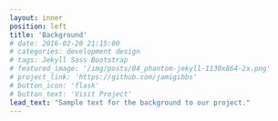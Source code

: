 ```yaml
---
layout: inner
position: left
title: 'Background'
# date: 2016-02-20 21:15:00
# categories: development design
# tags: Jekyll Sass Bootstrap
# featured_image: '/img/posts/04_phantom-jekyll-1130x864-2x.png'
# project_link: 'https://github.com/jamigibbs'
# button_icon: 'flask'
# button_text: 'Visit Project'
lead_text: "Sample text for the background to our project."
---
```

